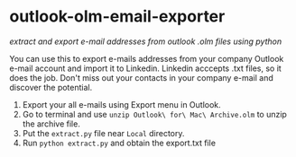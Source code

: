 # outlook-olm-email-exporter

*extract and export e-mail addresses from outlook .olm files using python*

You can use this to export e-mails addresses from your company Outlook e-mail account and import it to Linkedin. Linkedin acccepts .txt files, so it does the job. Don't miss out your contacts in your company e-mail and discover the potential.

1. Export your all e-mails using Export menu in Outlook.
2. Go to terminal and use `unzip Outlook\ for\ Mac\ Archive.olm` to unzip the archive file.
3. Put the `extract.py` file near `Local` directory.
4. Run `python extract.py` and obtain the export.txt file
